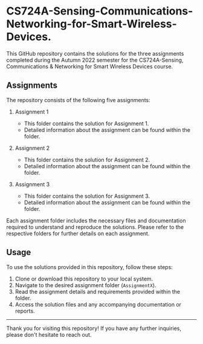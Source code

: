 # CS724A-Sensing-Communications-Networking-for-Smart-Wireless-Devices.
This GitHub repository contains the solutions for the three assignments completed during the Autumn 2022 semester for the CS724A-Sensing, Communications &amp; Networking for Smart Wireless Devices course.
## Assignments

The repository consists of the following five assignments:

1. Assignment 1
   - This folder contains the solution for Assignment 1.
   - Detailed information about the assignment can be found within the folder.

2. Assignment 2
   - This folder contains the solution for Assignment 2.
   - Detailed information about the assignment can be found within the folder.

3. Assignment 3
   - This folder contains the solution for Assignment 3.
   - Detailed information about the assignment can be found within the folder.


Each assignment folder includes the necessary files and documentation required to understand and reproduce the solutions. Please refer to the respective folders for further details on each assignment.

## Usage

To use the solutions provided in this repository, follow these steps:

1. Clone or download this repository to your local system.
2. Navigate to the desired assignment folder (`AssignmentX`).
3. Read the assignment details and requirements provided within the folder.
4. Access the solution files and any accompanying documentation or reports.

---

Thank you for visiting this repository! If you have any further inquiries, please don't hesitate to reach out.

